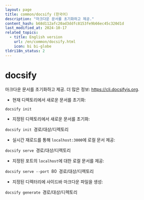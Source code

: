```yaml
---
layout: page
title: common/docsify (한국어)
description: "마크다운 문서를 초기화하고 제공."
content_hash: b68d112afc20ad3ddfc8153fe9b66ec45c320d1d
last_modified_at: 2024-10-17
related_topics:
  - title: English version
    url: /en/common/docsify.html
    icon: bi bi-globe
tldri18n_status: 2
---
```

# docsify

마크다운 문서를 초기화하고 제공.
더 많은 정보: <https://cli.docsifyjs.org>.

- 현재 디렉토리에서 새로운 문서를 초기화:

`docsify init`

- 지정된 디렉토리에서 새로운 문서를 초기화:

`docsify init `<span class="tldr-var badge badge-pill bg-dark-lm bg-white-dm text-white-lm text-dark-dm font-weight-bold">경로/대상/디렉토리</span>

- 실시간 재로드를 통해 `localhost:3000`에 로컬 문서 제공:

`docsify serve `<span class="tldr-var badge badge-pill bg-dark-lm bg-white-dm text-white-lm text-dark-dm font-weight-bold">경로/대상/디렉토리</span>

- 지정된 포트의 `localhost`에 대한 로컬 문서를 제공:

`docsify serve --port `<span class="tldr-var badge badge-pill bg-dark-lm bg-white-dm text-white-lm text-dark-dm font-weight-bold">80</span>` `<span class="tldr-var badge badge-pill bg-dark-lm bg-white-dm text-white-lm text-dark-dm font-weight-bold">경로/대상/디렉토리</span>

- 지정된 디렉터리에 사이드바 마크다운 파일을 생성:

`docsify generate `<span class="tldr-var badge badge-pill bg-dark-lm bg-white-dm text-white-lm text-dark-dm font-weight-bold">경로/대상/디렉토리</span>
